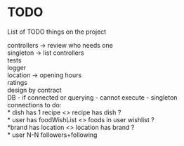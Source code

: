 # TODO
List of TODO things on the project

controllers → review who needs one <br />
singleton → list controllers <br />
tests <br />
logger <br />
location → opening hours <br />
ratings <br />
design by contract <br />
DB - if connected or querying - cannot execute - singleton <br />
connections to do: <br />
    * dish has 1 recipe <> recipe has dish ? <br />
    * user has foodWishList <> foods in user wishlist ? <br />
    *brand has location <> location has brand ? <br />
    * user N-N followers+following <br />